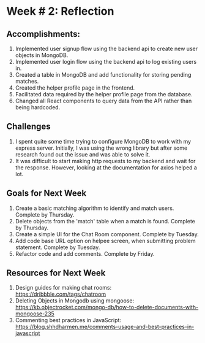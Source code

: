 # Week # 2: Reflection

## Accomplishments:

1. Implemented user signup flow using the backend api to create new user objects in MongoDB. 
2. Implemented user login flow using the backend api to log existing users in. 
3. Created a table in MongoDB and add functionality for storing pending matches. 
4. Created the helper profile page in the frontend.
5. Facilitated data required by the helper profile page from the database.
6. Changed all React components to query data from the API rather than being hardcoded.

## Challenges

1. I spent quite some time trying to configure MongoDB to work with my express server. Initially, I was using the wrong library but after some research found out the issue and was able to solve it.
2. It was difficult to start making http requests to my backend and wait for the response. However, looking at the documentation for axios helped a lot.

## Goals for Next Week

1. Create a basic matching algorithm to identify and match users. Complete by Thursday.
2. Delete objects from the 'match' table when a match is found. Complete by Thursday.
3. Create a simple UI for the Chat Room component. Complete by Tuesday.
4. Add code base URL option on helpee screen, when submitting problem statement. Complete by Tuesday.
5. Refactor code and add comments. Complete by Friday.

## Resources for Next Week

1. Design guides for making chat rooms: https://dribbble.com/tags/chatroom
2. Deleting Objects in Mongodb using mongoose: https://kb.objectrocket.com/mongo-db/how-to-delete-documents-with-mongoose-235
3. Commenting best practices in JavaScript: https://blog.shhdharmen.me/comments-usage-and-best-practices-in-javascript